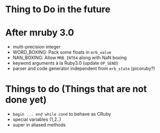 # Thing to Do in the future

# After mruby 3.0

* multi-precision integer
* WORD_BOXING: Pack some floats in `mrb_value`
* NAN_BOXING: Allow `MRB_INT64` along with NaN boxing
* keyword arguments à la Ruby3.0 (update `OP_SEND`)
* parser and code generator independent from `mrb_state` (picoruby?)

# Things to do (Things that are not done yet)

* `begin ... end while cond` to behave as CRuby
* special variables ($1,$2..)
* super in aliased methods
